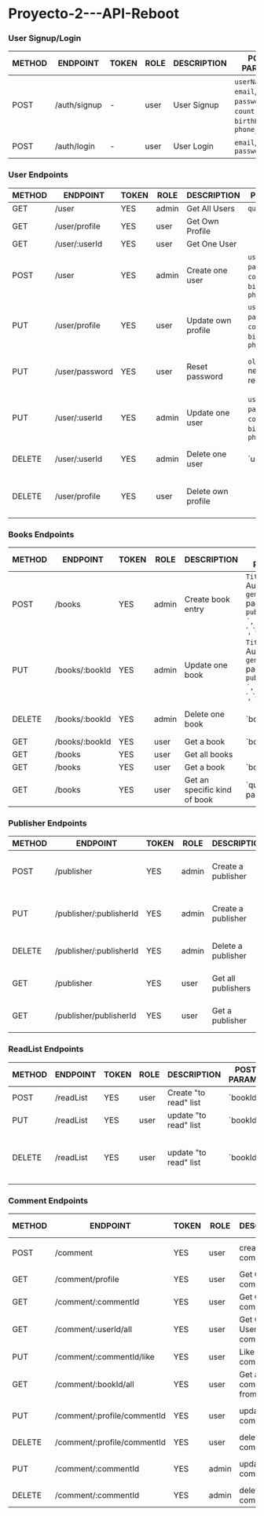 # Proyecto-2---API-Reboot

### User Signup/Login

METHOD | ENDPOINT         | TOKEN | ROLE | DESCRIPTION              | POST PARAMS                                                              | RETURNS
-------|------------------|-------|------|--------------------------|--------------------------------------------------------------------------|--------------------
POST   | /auth/signup     | -     | user | User Signup              | `userName`, `email`, `password`, `country`, `birthDate` , `phone_number` | { token: `token` }
POST   | /auth/login      | -     | user | User Login               | `email`, `password`                                                      | { token: `token` }

### User Endpoints

METHOD | ENDPOINT         | TOKEN | ROLE  | DESCRIPTION              | POST PARAMS                                                              | RETURNS
-------|------------------|-------|-------|--------------------------|--------------------------------------------------------------------------|--------------------
GET    | /user            | YES   | admin | Get All Users            |  `query params`                                                          | [{user}]
GET    | /user/profile    | YES   | user  | Get Own Profile          |                                                                          |  {user}
GET    | /user/:userId    | YES   | user  | Get One User             |                                                                          |  {user}
POST   | /user            | YES   | admin | Create one user          | `userName`, `email`, `password`, `country`, `birthDate` , `phone_number` | {user}
PUT    | /user/profile    | YES   | user  | Update own profile       | `userName`, `email`, `password`, `country`, `birthDate` , `phone_number` | {message: 'Profile updated'}
PUT    | /user/password   | YES   | user  | Reset password           | `oldPassword´, `newPassword`, `repeatPassword`                           | { message: 'Password updated }
PUT    | /user/:userId    | YES   | admin | Update one user          | `userName`, `email`, `password`, `country`, `birthDate` , `phone_number` | {message: 'User updated'
DELETE | /user/:userId    | YES   | admin | Delete one user          | `userId´                                                                 | {message: 'User deleted'}
DELETE | /user/profile    | YES   | user  | Delete own profile       |                                                                          | { message: 'Profile deleted' }

### Books Endpoints

METHOD | ENDPOINT            | TOKEN | ROLE  | DESCRIPTION             | POST PARAMS                                                                | RETURNS
-------|---------------------|-------|-------|-------------------------|----------------------------------------------------------------------------|--------------------
POST   | /books              | YES   | admin | Create book entry       | `Title´, `Author´, `genre´, `pages´, `publish_date´, `publisher´, `genre´  | {book}  
PUT    | /books/:bookId      | YES   | admin | Update one book         | `Title´, `Author´, `genre´, `pages´, `publish_date´, `publisher´, `genre´  | {book}
DELETE | /books/:bookId      | YES   | admin | Delete one book         | `bookId´                                                                   | {message: 'Book deleted'}
GET    | /books/:bookId      | YES   | user  | Get a book              | `bookId´                                                                   | {book}
GET    | /books              | YES   | user  | Get all books           |                                                                            | {book}
GET    | /books              | YES   | user  | Get a book              | `bookId´                                                                   | {book}
GET    | /books              | YES   | user  | Get an specific kind of book| `query params´                                                         | {book}


### Publisher Endpoints

METHOD | ENDPOINT                | TOKEN | ROLE  | DESCRIPTION             | POST PARAMS                            | RETURNS
-------|-------------------------|-------|-------|-------------------------|----------------------------------------|--------------------
POST   | /publisher              | YES   | admin | Create a publisher      | `Name´, `Country´, `fundation_Date´    | { publisher }  
PUT    | /publisher/:publisherId | YES   | admin | Create a publisher      | `Name´, `Country´, `fundation_Date´    | { publisher }   
DELETE | /publisher/:publisherId | YES   | admin | Delete a publisher      | `publisherId´                          | {message: 'Publisher deleted'}
GET    | /publisher              | YES   | user  | Get all publishers      |                                        | { publisher }
GET    | /publisher/publisherId  | YES   | user  | Get a publisher         | `publisherId´                          | { publisher }

### ReadList Endpoints

METHOD | ENDPOINT         | TOKEN | ROLE  | DESCRIPTION             | POST PARAMS    | RETURNS
-------|------------------|-------|-------|-------------------------|----------------|--------------------
POST   | /readList        | YES   | user  | Create "to read" list   | `bookId´       | {readList}
PUT    | /readList        | YES   | user  | update "to read" list   | `bookId´       | {readList}
DELETE | /readList        | YES   | user  | update "to read" list   | `bookId´       | { message: 'To read list deleted'}

### Comment Endpoints

METHOD | ENDPOINT                     | TOKEN | ROLE | DESCRIPTION                   | POST PARAMS                            | RETURNS
-------|------------------------------|-------|------|-------------------------------|----------------------------------------|--------------------
POST   | /comment                     | YES   | user | create a comment              | `title´, `body´. `rating´              | [{comment}]
GET    | /comment/profile             | YES   | user | Get Own comments              |                                        | [{comment}]
GET    | /comment/:commentId          | YES   | user | Get One comment               |                                        | {comment}
GET    | /comment/:userId/all         | YES   | user | Get One User's comments       |                                        | [{comment}]
PUT    | /comment/:commentId/like     | YES   | user | Like one comment              |                                        | {comment}
GET    | /comment/:bookId/all         | YES   | user | Get all comments from a book  |                                        | [{comment}]
PUT    | /comment/:profile/commentId  | YES   | user | update a comment              | `commentId´, `title´, `body´, `rating´ | [{comment}]
DELETE | /comment/:profile/commentId  | YES   | user | delete a comment              | `commentId´                            | [{comment}]
PUT    | /comment/:commentId          | YES   | admin| update a comment              | `commentId´, `title´, `body´, `rating´ | [{comment}]
DELETE | /comment/:commentId          | YES   | admin| delete a comment              | `commentId´                            | [{comment}]
